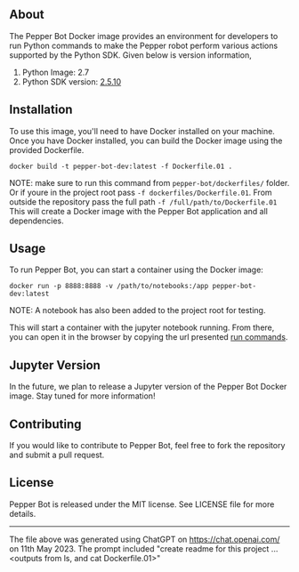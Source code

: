 ## About 
The Pepper Bot Docker image provides an environment for developers to run Python commands to make the Pepper robot perform various actions supported by the Python SDK.
Given below is version information,
1. Python Image: 2.7
2. Python SDK version: [2.5.10](https://www.aldebaran.com/en/support/pepper-naoqi-2-9/downloads-softwares)

## Installation

To use this image, you'll need to have Docker installed on your machine. Once you have Docker installed, you can build the Docker image using the provided Dockerfile. 

```
docker build -t pepper-bot-dev:latest -f Dockerfile.01 .
```
NOTE: make sure to run this command from `pepper-bot/dockerfiles/` folder. Or if youre in the project root pass `-f dockerfiles/Dockerfile.01`. From outside the repository pass the full path `-f /full/path/to/Dockerfile.01` 
This will create a Docker image with the Pepper Bot application and all dependencies.

## Usage

To run Pepper Bot, you can start a container using the Docker image:

```
docker run -p 8888:8888 -v /path/to/notebooks:/app pepper-bot-dev:latest
```
NOTE: A notebook has also been added to the project root for testing. 

This will start a container with the jupyter notebook running. From there, you can open it in the browser by copying the url presented [run commands](http://doc.aldebaran.com/2-1/dev/python/tutorials.html).

## Jupyter Version
In the future, we plan to release a Jupyter version of the Pepper Bot Docker image. Stay tuned for more information!

## Contributing

If you would like to contribute to Pepper Bot, feel free to fork the repository and submit a pull request. 

## License

Pepper Bot is released under the MIT license. See LICENSE file for more details.

---
The file above was generated using ChatGPT on https://chat.openai.com/ on 11th May 2023. The prompt included "create readme for this project ... <outputs from ls, and cat Dockerfile.01>"
